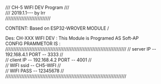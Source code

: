 /// CH-5 WIFI DEV Program ///   
/// 2019.1.1--- by lrr   
////////////////////////////   

CONTENT: Based on ESP32-WROVER MODULE / 

Des: CH-XXX WIFI DEV : This Module is Programed AS Soft-AP   
CONFIG PRAMMETOR IS :  
///////////////////////////////////////////////////////////////////////////
//                        server IP -- 192.168.4.1   PORT -- 3333        //          
//                        client IP -- 192.168.4.2   PORT -- 4001        //      
//                        WIFI ssid -- CH5-WIFI                          //                                          
//                        WIFI PASS -- 12345678                          //    
///////////////////////////////////////////////////////////////////////////   
